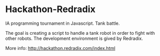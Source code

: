 # Hackathon-Redradix
IA programming tournament in Javascript.
Tank battle.

The goal is creating a script to handle a tank robot in order to fight with other robots. The development environment is gived by Redradix.

More info: http://hackathon.redradix.com/index.html
